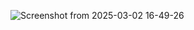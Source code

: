 ![Screenshot from 2025-03-02 16-49-26](https://github.com/user-attachments/assets/0fcd7c20-bc1a-4469-a64b-eb28943b32bd)
